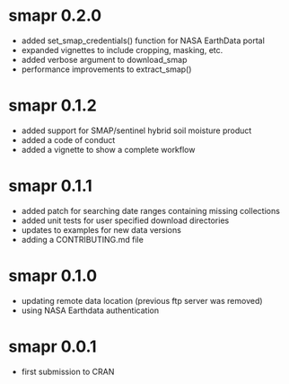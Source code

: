 # smapr 0.2.0

* added set_smap_credentials() function for NASA EarthData portal
* expanded vignettes to include cropping, masking, etc.
* added verbose argument to download_smap
* performance improvements to extract_smap()

# smapr 0.1.2

* added support for SMAP/sentinel hybrid soil moisture product
* added a code of conduct
* added a vignette to show a complete workflow

# smapr 0.1.1

* added patch for searching date ranges containing missing collections
* added unit tests for user specified download directories
* updates to examples for new data versions
* adding a CONTRIBUTING.md file

# smapr 0.1.0

* updating remote data location (previous ftp server was removed)
* using NASA Earthdata authentication

# smapr 0.0.1

* first submission to CRAN
